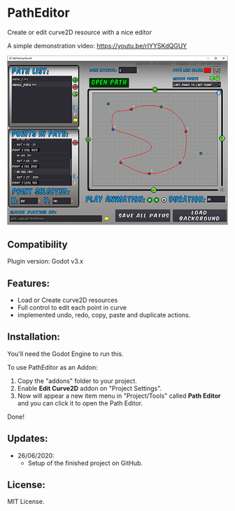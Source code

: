 # PathEditor

Create or edit curve2D resource with a nice editor

A simple demonstration video: https://youtu.be/rIYYSKdQGUY

![GitHub Logo](preview.png)

## Compatibility

Plugin version: Godot v3.x 

## Features:

* Load or Create curve2D resources
* Full control to edit each point in curve
* implemented undo, redo, copy, paste and duplicate actions.

## Installation:

You'll need the Godot Engine to run this.

To use PathEditor as an Addon:

1. Copy the "addons" folder to your project.
2. Enable **Edit Curve2D** addon on "Project Settings".
3. Now will appear a new item menu in "Project/Tools" called **Path Editor** and you can click it to open the Path Editor.

Done!

## Updates:

* 26/06/2020:
	* Setup of the finished project on GitHub.

## License:

MIT License.
